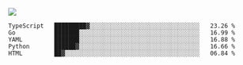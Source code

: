 ![](https://github-profile-summary-cards.vercel.app/api/cards/profile-details?username=igtm&theme=dracula)
<!--START_SECTION:waka-->
```text
TypeScript   █████████▓░░░░░░░░░░░░░░░░░░░░░░░░░░░░░░░   23.26 % 
Go           ███████░░░░░░░░░░░░░░░░░░░░░░░░░░░░░░░░░░   16.99 % 
YAML         ███████░░░░░░░░░░░░░░░░░░░░░░░░░░░░░░░░░░   16.88 % 
Python       ██████▓░░░░░░░░░░░░░░░░░░░░░░░░░░░░░░░░░░   16.66 % 
HTML         ██▓░░░░░░░░░░░░░░░░░░░░░░░░░░░░░░░░░░░░░░   06.84 % 
```
<!--END_SECTION:waka-->
